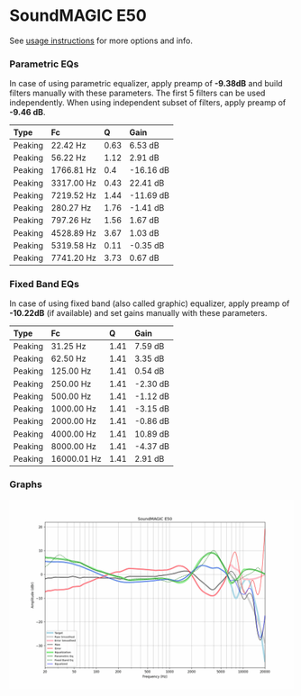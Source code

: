 # SoundMAGIC E50
See [usage instructions](https://github.com/jaakkopasanen/AutoEq#usage) for more options and info.

### Parametric EQs
In case of using parametric equalizer, apply preamp of **-9.38dB** and build filters manually
with these parameters. The first 5 filters can be used independently.
When using independent subset of filters, apply preamp of **-9.46 dB**.

| Type    | Fc         |    Q | Gain      |
|:--------|:-----------|:-----|:----------|
| Peaking | 22.42 Hz   | 0.63 | 6.53 dB   |
| Peaking | 56.22 Hz   | 1.12 | 2.91 dB   |
| Peaking | 1766.81 Hz | 0.4  | -16.16 dB |
| Peaking | 3317.00 Hz | 0.43 | 22.41 dB  |
| Peaking | 7219.52 Hz | 1.44 | -11.69 dB |
| Peaking | 280.27 Hz  | 1.76 | -1.41 dB  |
| Peaking | 797.26 Hz  | 1.56 | 1.67 dB   |
| Peaking | 4528.89 Hz | 3.67 | 1.03 dB   |
| Peaking | 5319.58 Hz | 0.11 | -0.35 dB  |
| Peaking | 7741.20 Hz | 3.73 | 0.67 dB   |

### Fixed Band EQs
In case of using fixed band (also called graphic) equalizer, apply preamp of **-10.22dB**
(if available) and set gains manually with these parameters.

| Type    | Fc          |    Q | Gain     |
|:--------|:------------|:-----|:---------|
| Peaking | 31.25 Hz    | 1.41 | 7.59 dB  |
| Peaking | 62.50 Hz    | 1.41 | 3.35 dB  |
| Peaking | 125.00 Hz   | 1.41 | 0.54 dB  |
| Peaking | 250.00 Hz   | 1.41 | -2.30 dB |
| Peaking | 500.00 Hz   | 1.41 | -1.12 dB |
| Peaking | 1000.00 Hz  | 1.41 | -3.15 dB |
| Peaking | 2000.00 Hz  | 1.41 | -0.86 dB |
| Peaking | 4000.00 Hz  | 1.41 | 10.89 dB |
| Peaking | 8000.00 Hz  | 1.41 | -4.37 dB |
| Peaking | 16000.01 Hz | 1.41 | 2.91 dB  |

### Graphs
![](./SoundMAGIC%20E50.png)